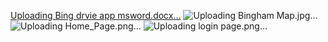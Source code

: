 [Uploading Bing drvie app msword.docx…]()
![Uploading Bingham Map.jpg…]()
![Uploading Home_Page.png…]()
![Uploading login page.png…]()
